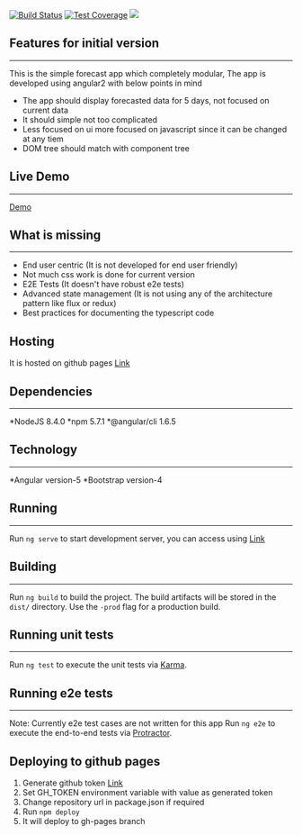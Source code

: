 [![Build Status](https://travis-ci.org/sriharsha91/angular2-weather-app.svg?branch=master)](https://travis-ci.org/sriharsha91/angular2-weather-app)
[![Test Coverage](https://api.codeclimate.com/v1/badges/1afbe59b899e7f570e66/test_coverage)](https://codeclimate.com/github/sriharsha91/angular2-weather-app/test_coverage)
<a href="https://codeclimate.com/github/sriharsha91/angular2-weather-app/maintainability"><img src="https://api.codeclimate.com/v1/badges/1afbe59b899e7f570e66/maintainability" /></a>


## Features for initial version
----------------------------
This is the simple forecast app which completely modular, The app is developed using angular2 with below points in mind
	
* The app should display forecasted data for 5 days, not focused on current data
* It should simple not too complicated
* Less focused on ui more focused on javascript since it can be changed at any tiem
* DOM tree should match with component tree 			
	
## Live Demo
---------
[Demo](http://sriharsha91.github.io/angular2-weather-app)
		
## What is missing
---------------

* End user centric (It is not developed for end user friendly)
* Not much css work is done for current version
* E2E Tests (It doesn't have robust e2e tests)
* Advanced state management (It is not using any of the architecture pattern like flux or redux)
* Best practices for documenting the typescript code 
	
## Hosting

It is hosted on github pages [Link](https://pages.github.com/)

## Dependencies
-------------
*NodeJS        8.4.0
*npm           5.7.1
*@angular/cli  1.6.5
	
## Technology
---------
*Angular       version-5
*Bootstrap     version-4	

## Running
--------
Run `ng serve` to start development server, you can access using [Link](http://localhost:4200)

## Building
---------
Run `ng build` to build the project. The build artifacts will be stored in the `dist/` directory. Use the `-prod` flag for a production build.

## Running unit tests
--------------------
Run `ng test` to execute the unit tests via [Karma](https://karma-runner.github.io).

## Running e2e tests
-------------------
Note: Currently e2e test cases are not written for this app
Run `ng e2e` to execute the end-to-end tests via [Protractor](http://www.protractortest.org/).

## Deploying to github pages
1. Generate github token [Link](https://help.github.com/articles/creating-a-personal-access-token-for-the-command-line/)
2. Set GH_TOKEN environment variable with value as generated token
3. Change repository url in package.json if required
4. Run `npm deploy`
5. It will deploy to gh-pages branch

